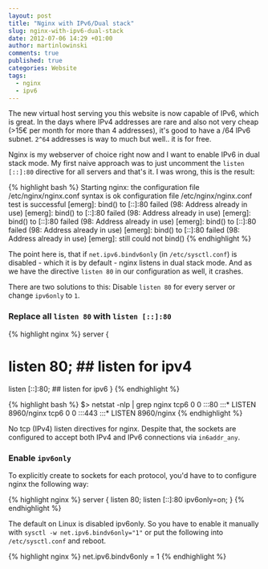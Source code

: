 ```yaml
---
layout: post
title: "Nginx with IPv6/Dual stack"
slug: nginx-with-ipv6-dual-stack
date: 2012-07-06 14:29 +01:00
author: martinlowinski
comments: true
published: true
categories: Website
tags:
  - nginx
  - ipv6
---
```


The new virtual host serving you this website is now capable of IPv6, which is great. In the days where IPv4 addresses are rare and also not very cheap (>15€ per month for more than 4 addresses), it's good to have a /64 IPv6 subnet. `2^64` addresses is way to much but well.. it is for free.

Nginx is my webserver of choice right now and I want to enable IPv6 in dual stack mode. My first naive approach was to just uncomment the `listen [::]:80` directive for all servers and that's it. I was wrong, this is the result:

{% highlight bash %}
Starting nginx: the configuration file /etc/nginx/nginx.conf syntax is ok
configuration file /etc/nginx/nginx.conf test is successful
[emerg]: bind() to [::]:80 failed (98: Address already in use)
[emerg]: bind() to [::]:80 failed (98: Address already in use)
[emerg]: bind() to [::]:80 failed (98: Address already in use)
[emerg]: bind() to [::]:80 failed (98: Address already in use)
[emerg]: bind() to [::]:80 failed (98: Address already in use)
[emerg]: still could not bind()
{% endhighlight %}

The point here is, that if `net.ipv6.bindv6only` (in `/etc/sysctl.conf`) is disabled - which it is by default - nginx listens in dual stack mode. And as we have the directive `listen 80` in our configuration as well, it crashes.

There are two solutions to this: Disable `listen 80` for every server or change `ipv6only` to `1`.

### Replace all `listen 80` with `listen [::]:80` ###

{% highlight nginx %}
server {
# listen   80; ## listen for ipv4
  listen   [::]:80; ## listen for ipv6
}
{% endhighlight %}

{% highlight bash %}
$> netstat -nlp | grep nginx
tcp6  0   0 :::80     :::*    LISTEN   8960/nginx
tcp6  0   0 :::443    :::*    LISTEN   8960/nginx
{% endhighlight %}

No tcp (IPv4) listen directives for nginx. Despite that, the sockets are configured to accept both IPv4 and IPv6 connections via `in6addr_any`.

### Enable `ipv6only` ###

To explicitly create to sockets for each protocol, you'd have to to configure nginx the following way:

{% highlight nginx %}
server {
  listen 80;
  listen [::]:80 ipv6only=on;
}
{% endhighlight %}

The default on Linux is disabled ipv6only. So you have to enable it manually with `sysctl -w net.ipv6.bindv6only="1"` or put the following into `/etc/sysctl.conf` and reboot.

{% highlight nginx %}
net.ipv6.bindv6only = 1
{% endhighlight %}

